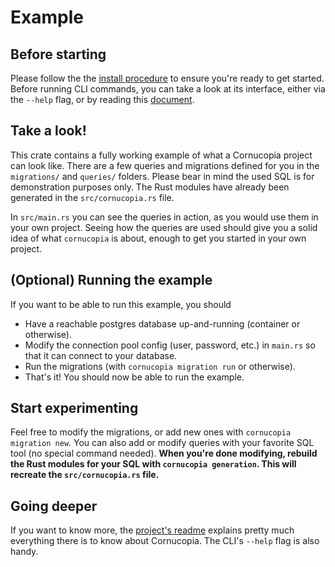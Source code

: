 # Example
## Before starting
Please follow the the [install procedure](../../README.md#install) to ensure you're ready to get started. Before running CLI commands, you can take a look at its interface, either via the `--help` flag, or by reading this [document](https://github.com/LouisGariepy/cornucopia/blob/main/cli.md).

## Take a look!
This crate contains a fully working example of what a Cornucopia project can look like. There are a few queries and migrations defined for you in the `migrations/` and `queries/` folders. Please bear in mind the used SQL is for demonstration purposes only.
The Rust modules have already been generated in the `src/cornucopia.rs` file. 

In `src/main.rs` you can see the queries in action, as you would use them in your own project. Seeing how the queries are used should give you a solid idea of what `cornucopia` is about, enough to get you started in your own project.
## (Optional) Running the example
If you want to be able to run this example, you should
* Have a reachable postgres database up-and-running (container or otherwise).
* Modify the connection pool config (user, password, etc.) in `main.rs` so that it can connect to your database.
* Run the migrations (with `cornucopia migration run` or otherwise).
* That's it! You should now be able to run the example.

## Start experimenting
Feel free to modify the migrations, or add new ones with `cornucopia migration new`. You can also add or modify queries with your favorite SQL tool (no special command needed). **When you're done modifying, rebuild the Rust modules for your SQL with `cornucopia generation`. This will recreate the `src/cornucopia.rs` file.**

## Going deeper
If you want to know more, the [project's readme](../../README.md) explains pretty much everything there is to know about Cornucopia. The CLI's `--help` flag is also handy.